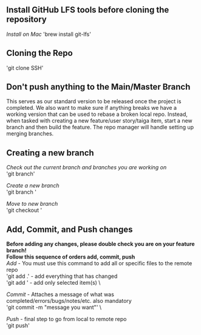 ## Install GitHub LFS tools before cloning the repository

*Install on Mac*
'brew install git-lfs'

## Cloning the Repo
'git clone SSH'

## Don't push anything to the Main/Master Branch
This serves as our standard version to be released once the project is completed. We also want to make sure if anything breaks we have a working version that can be used to rebase
a broken local repo. Instead, when tasked with creating a new feature/user story/taiga item, start a new branch and then build the feature. The repo manager will handle setting up
merging branches. 

## Creating a new branch
*Check out the current branch and branches you are working on* \
'git branch'

*Create a new branch* \
'git branch <new branch name>'

*Move to new branch* \
'git checkout <branch name>'

## Add, Commit, and Push changes
**Before adding any changes, please double check you are on your feature branch!** \
**Follow this sequence of orders add, commit, push** \
*Add* - You must use this command to add all or specific files to the remote repo \
'git add .' - add everything that has changed \
'git add <specific file name>' - add only selected item(s) \

*Commit* - Attaches a message of what was completed/errors/bugs/notes/etc. also mandatory \
'git commit -m "message you want"' \

*Push* -  final step to go from local to remote repo \
'git push'
